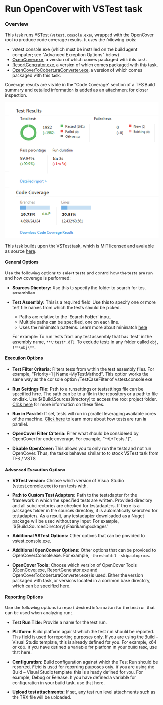 # Run OpenCover with VSTest task

### Overview

This task runs VSTest (`vstest.console.exe`), wrapped with the OpenCover tool to produce code coverage results.
It uses the following tools:

- vstest.console.exe (which must be installed on the build agent computer; see "Advanced Exception Options" below)
- [OpenCover.exe](https://github.com/OpenCover/opencover), a version of which comes packaged with this task.
- [ReportGenerator.exe](https://github.com/danielpalme/ReportGenerator), a version of which comes packaged with this task.
- [OpenCoverToCoberturaConverter.exe](https://github.com/danielpalme/OpenCoverToCoberturaConverter), a version of which comes packaged with this task.

Coverage results are visible in the "Code Coverage" section of a TFS Build summary and detailed information is
added as an attachment for closer inspection.

![summary_view](../../docs/images/opencover_summary_view.png)

This task builds upon the VSTest task, which is MIT licensed and available as source [here](https://github.com/Microsoft/vsts-tasks/tree/release/m109/Tasks/VsTest).

#### General Options

Use the following options to select tests and control how the tests are run and how coverage is performed:

- **Sources Directory:** Use this to specify the folder to search for test assemblies.

- **Test Assembly:** This is a required field. Use this to specify one or more test file names from which the tests should be picked. 
	*	Paths are relative to the 'Search Folder' input.
	*	Multiple paths can be specified, one on each line.
	*	Uses the minimatch patterns. Learn more about minimatch [here](https://aka.ms/minimatchexamples)
	
	For example:
	To run tests from any test assembly that has 'test' in the assembly name, `**\*test*.dll`.
	To exclude tests in any folder called `obj`, `!**\obj\**`. 

#### Execution Options

- **Test Filter Criteria:** Filters tests from within the test assembly files. For example, "Priority=1 | Name=MyTestMethod". This option works the same way as the console option /TestCaseFilter of vstest.console.exe

- **Run Settings File:** Path to a runsettings or testsettings file can be specified here. The path can be to a file in the repository or a path to file on disk. Use $(Build.SourcesDirectory) to access the root project folder. [Click here](https://msdn.microsoft.com/library/jj635153.aspx) for more information on these files.

- **Run in Parallel:** If set, tests will run in parallel leveraging available cores of the machine. [Click here](https://aka.ms/paralleltestexecution) to learn more about how tests are run in parallel.

- **OpenCover Filter Criteria:** Filter what should be considered by OpenCover for code coverage. For example, "-\*[\*Tests.\*]".

- **Disable OpenCover:** This allows you to only run the tests and not run OpenCover. Thus, the tasks behaves similar to to stock VSTest task from TFS / VSTS.

#### Advanced Execution Options

- **VSTest version:** Choose which version of Visual Studio (vstest.console.exe) to run tests with. 

- **Path to Custom Test Adapters:** Path to the testadapter for the framework in which the specified tests are written. Provided directory and all subdirectories are checked for testadapters. If there is a packages folder in the sources directory, it is automatically searched for testadapters. As a result, any testadapter downloaded as a Nuget package will be used without any input. For example, ‘$(Build.SourcesDirectory)\Fabrikam\packages’

- **Additional VSTest Options:** Other options that can be provided to vstest.console.exe.

- **Additional OpenConver Options:** Other options that can be provided to OpenCover.Console.exe. For example, `-threshold:1 -skipautoprops`.

- **OpenCover Tools:** Choose which version of OpenCover Tools (OpenCover.exe, ReportGenerator.exe and OpenCoverToCoberturaConverter.exe) is used. Either the version packaged with task, or versions located in a common base directory, which can be specified here.

#### Reporting Options
Use the following options to report desired information for the test run that can be used when analyzing runs. 

- **Test Run Title:** Provide a name for the test run. 

- **Platform:**	Build platform against which the test run should be reported. This field is used for reporting purposes only. If you are using the Build – Visual Studio template, this is already defined for you. For example, x64 or x86. If you have defined a variable for platform in your build task, use that here.

- **Configuration:** Build configuration against which the Test Run should be reported. Field is used for reporting purposes only. If you are using the Build – Visual Studio template, this is already defined for you. For example, Debug or Release. If you have defined a variable for configuration in your build task, use that here.

- **Upload test attachments:** If set, any test run level attachments such as the TRX file will be uploaded.


